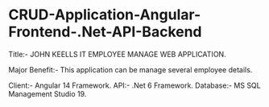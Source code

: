 # CRUD-Application-Angular-Frontend-.Net-API-Backend

Title:- JOHN KEELLS IT EMPLOYEE MANAGE WEB APPLICATION.

Major Benefit:- This application can be manage several employee details.

Client:- Angular 14 Framework.
API:- .Net 6 Framework.
Database:- MS SQL Management Studio 19.

